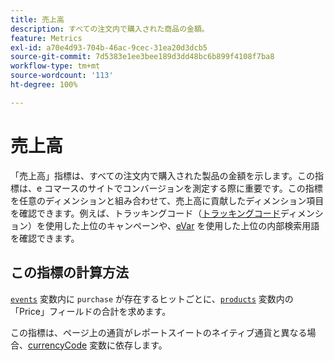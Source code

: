 ```yaml
---
title: 売上高
description: すべての注文内で購入された商品の金額。
feature: Metrics
exl-id: a70e4d93-704b-46ac-9cec-31ea20d3dcb5
source-git-commit: 7d5383e1ee3bee189d3dd48bc6b899f4108f7ba8
workflow-type: tm+mt
source-wordcount: '113'
ht-degree: 100%

---
```


# 売上高

「売上高」指標は、すべての注文内で購入された製品の金額を示します。この指標は、e コマースのサイトでコンバージョンを測定する際に重要です。この指標を任意のディメンションと組み合わせて、売上高に貢献したディメンション項目を確認できます。例えば、トラッキングコード（[トラッキングコード](../dimensions/tracking-code.md)ディメンション）を使用した上位のキャンペーンや、[eVar](../dimensions/evar.md) を使用した上位の内部検索用語を確認できます。

## この指標の計算方法

[`events`](/help/implement/vars/page-vars/events/event-purchase.md) 変数内に `purchase` が存在するヒットごとに、[`products`](/help/implement/vars/page-vars/products.md) 変数内の「Price」フィールドの合計を求めます。

この指標は、ページ上の通貨がレポートスイートのネイティブ通貨と異なる場合、[currencyCode](/help/implement/vars/config-vars/currencycode.md) 変数に依存します。

